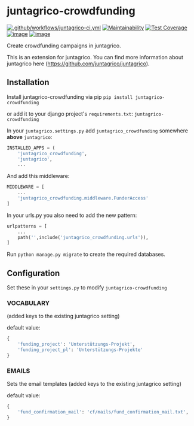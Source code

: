 # juntagrico-crowdfunding

[![.github/workflows/juntagrico-ci.yml](https://github.com/juntagrico/juntagrico-crowdfunding/actions/workflows/juntagrico-ci.yml/badge.svg?branch=main&event=push)](https://github.com/juntagrico/juntagrico-crowdfunding/actions/workflows/juntagrico-ci.yml)
[![Maintainability](https://api.codeclimate.com/v1/badges/f72b9766dceba7c8bee4/maintainability)](https://codeclimate.com/github/juntagrico/juntagrico-crowdfunding/maintainability)
[![Test Coverage](https://api.codeclimate.com/v1/badges/f72b9766dceba7c8bee4/test_coverage)](https://codeclimate.com/github/juntagrico/juntagrico-crowdfunding/test_coverage)
[![image](https://img.shields.io/github/last-commit/juntagrico/juntagrico-crowdfunding.svg)](https://github.com/juntagrico/juntagrico-crowdfunding)
[![image](https://img.shields.io/github/commit-activity/y/juntagrico/juntagrico-crowdfunding)](https://github.com/juntagrico/juntagrico-crowdfunding)


Create crowdfunding campaigns in juntagrico.

This is an extension for juntagrico. You can find more information about juntagrico here
(https://github.com/juntagrico/juntagrico).


## Installation

Install juntagrico-crowdfunding via pip
`pip install juntagrico-crowdfunding`

or add it to your django project's `requirements.txt`:
`juntagrico-crowdfunding`

In your `juntagrico.settings.py` add `juntagrico_crowdfunding` somewhere **above** `juntagrico`:
```python
INSTALLED_APPS = (
    'juntagrico_crowdfunding',
    'juntagrico',
    ...
```

And add this middleware:

```python
MIDDLEWARE = [
    ...
    'juntagrico_crowdfunding.middleware.FunderAccess'
]
```

In your urls.py you also need to add the new pattern:
```python
urlpatterns = [
    ...
    path('',include('juntagrico_crowdfunding.urls')),
]
```

Run `python manage.py migrate` to create the required databases.

## Configuration

Set these in your `settings.py` to modify `juntagrico-crowdfunding`

### VOCABULARY

(added keys to the existing juntagrico setting)

default value:

```python
{
    'funding_project': 'Unterstützungs-Projekt',
    'funding_project_pl': 'Unterstützungs-Projekte'
}
```

### EMAILS

Sets the email templates
(added keys to the existing juntagrico setting)

default value:
  
```python
{
    'fund_confirmation_mail': 'cf/mails/fund_confirmation_mail.txt',
}
```
